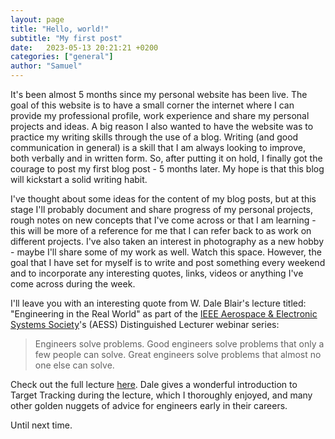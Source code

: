 ```yaml
---
layout: page
title: "Hello, world!"
subtitle: "My first post"
date:   2023-05-13 20:21:21 +0200
categories: ["general"]
author: "Samuel"
---
```


It's been almost 5 months since my personal website has been live. The goal of this website is to have a small corner the internet where I can provide my professional profile, work experience and share my personal projects and ideas. A big reason I also wanted to have the website was to practice my writing skills through the use of a blog. Writing (and good communication in general) is a skill that I am always looking to improve, both verbally and in written form. So, after putting it on hold, I finally got the courage to post my first blog post - 5 months later. My hope is that this blog will kickstart a solid writing habit.

I've thought about some ideas for the content of my blog posts, but at this stage I'll probably document and share progress of my personal projects, rough notes on new concepts that I've come across or that I am learning - this will be more of a reference for me that I can refer back to as work on different projects. I've also taken an interest in photography as a new hobby - maybe I'll share some of my work as well. Watch this space. However, the goal that I have set for myself is to write and post something every weekend and to incorporate any interesting quotes, links, videos or anything I've come across during the week. 

I'll leave you with an interesting quote from W. Dale Blair's lecture titled: "Engineering in the Real World" as part of the [IEEE Aerospace & Electronic Systems Society](https://ieee-aess.org/educational-activities/distinguished-lecturers/virtual-distinguished-lecturer-library)'s (AESS) Distinguished Lecturer webinar series:

> Engineers solve problems. Good engineers solve problems that only a few people can solve. Great engineers solve problems that almost no one else can solve.

Check out the full lecture [here](https://ieee-aess.org/presentation/engineering-real-world). Dale gives a wonderful introduction to Target Tracking during the lecture, which I thoroughly enjoyed, and many other golden nuggets of advice for engineers early in their careers.

Until next time.
